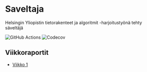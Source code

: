 # Saveltaja
Helsingin Yliopistin tietorakenteet ja algoritmit -harjoitustyönä tehty säveltäjä

![GitHub Actions](https://github.com/Miniaya/Saveltaja/workflows/Java%20CI%20with%20Gradle/badge.svg)
![Codecov](https://codecov.io/gh/Miniaya/Saveltaja/branch/main/graph/badge.svg?token=03GHNVXW5A)

## Viikkoraportit
* [Viikko 1](https://github.com/Miniaya/Saveltaja/blob/main/dokumentaatio/viikkoraportti_1.md)
